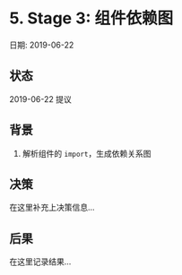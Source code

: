 # 5. Stage 3: 组件依赖图

日期: 2019-06-22

## 状态

2019-06-22 提议

## 背景

1. 解析组件的 `import`，生成依赖关系图

## 决策

在这里补充上决策信息...

## 后果

在这里记录结果...
